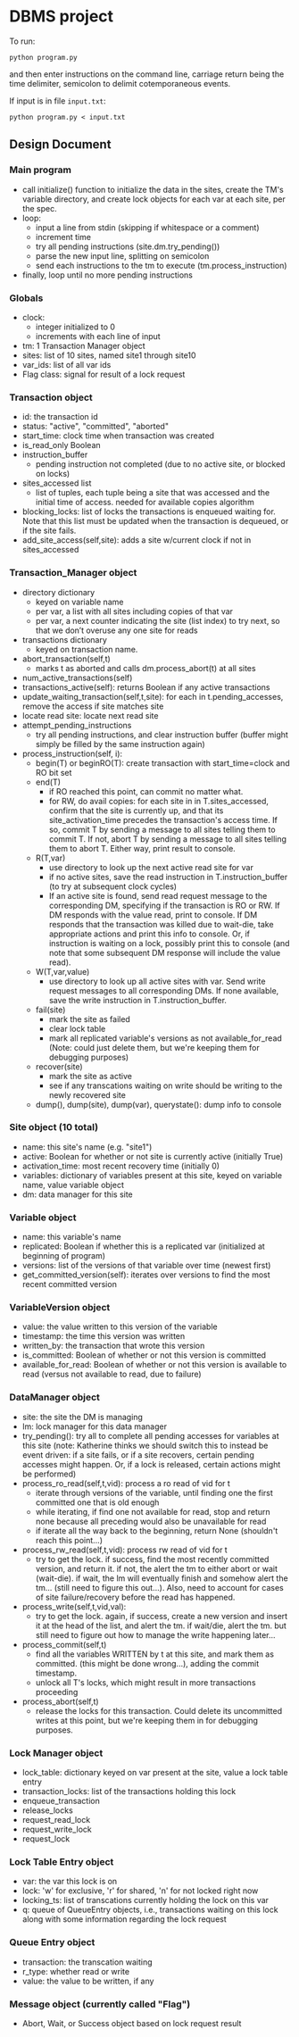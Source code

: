DBMS project
============

To run:
```
python program.py
```
and then enter instructions on the command line,
carriage return being the time delimiter,
semicolon to delimit cotemporaneous events.

If input is in file `input.txt`:
```
python program.py < input.txt
```

## Design Document

### Main program
- call initialize() function to initialize the data in the sites, create the TM's variable directory, and create lock objects for each var at each site, per the spec.
- loop:
	* input a line from stdin (skipping if whitespace or a comment)
	* increment time
	* try all pending instructions (site.dm.try_pending())
	* parse the new input line, splitting on semicolon
	* send each instructions to the tm to execute (tm.process_instruction)
- finally, loop until no more pending instructions

### Globals
- clock:
	* integer initialized to 0
	* increments with each line of input
- tm: 1 Transaction Manager object
- sites: list of 10 sites, named site1 through site10
- var_ids: list of all var ids
- Flag class: signal for result of a lock request

### Transaction object
- id: the transaction id
- status: "active", "committed", "aborted"
- start_time: clock time when transaction was created
- is_read_only Boolean
- instruction_buffer
	* pending instruction not completed (due to no active site, or blocked on locks)
- sites_accessed list
	* list of tuples, each tuple being a site that was accessed and the initial time of access. needed for available copies algorithm
- blocking_locks: list of locks the transactions is enqueued waiting for. Note that this list must be updated when the transaction is dequeued, or if the site fails.
- add_site_access(self,site): adds a site w/current clock if not in sites_accessed

### Transaction\_Manager object
- directory dictionary
	* keyed on variable name
	* per var, a list with all sites including copies of that var
	* per var, a next counter indicating the site (list index) to try next, so that we don’t overuse any one site for reads
- transactions dictionary
	* keyed on transaction name.
- abort_transaction(self,t)
	* marks t as aborted and calls dm.process_abort(t) at all sites
- num_active_transactions(self)
- transactions_active(self): returns Boolean if any active transactions
- update_waiting_transaction(self,t,site): for each in t.pending_accesses, remove the access if site matches site
- locate read site: locate next read site
- attempt_pending_instructions
	* try all pending instructions, and clear instruction buffer (buffer might simply be filled by the same instruction again)
- process_instruction(self, i):
	* begin(T) or beginRO(T): create transaction with start_time=clock and RO bit set
	* end(T)
		+ if RO reached this point, can commit no matter what.  
		+ for RW, do avail copies: for each site in in T.sites_accessed, confirm that the site is currently up, and that its site_activation_time precedes the transaction's access time. If so, commit T by sending a message to all sites telling them to commit T. If not, abort T by sending a message to all sites telling them to abort T. Either way, print result to console.
	* R(T,var)
		+ use directory to look up the next active read site for var
		+ if no active sites, save the read instruction in T.instruction_buffer (to try at subsequent clock cycles)
		+ If an active site is found, send read request message to the corresponding DM, specifying if the transaction is RO or RW. If DM responds with the value read, print to console. If DM responds that the transaction was killed due to wait-die, take appropriate actions and print this info to console. Or, if instruction is waiting on a lock, possibly print this to console (and note that some subsequent DM response will include the value read).
	* W(T,var,value)
		+ use directory to look up all active sites with var. Send write request messages to all corresponding DMs. If none available, save the write instruction in T.instruction_buffer.
	* fail(site)
		+ mark the site as failed
		+ clear lock table
		+ mark all replicated variable's versions as not available_for_read (Note: could just delete them, but we're keeping them for debugging purposes)
	* recover(site)
		+ mark the site as active
		+ see if any transcations waiting on write should be writing to the newly recovered site 
	* dump(), dump(site), dump(var), querystate(): dump info to console

### Site object (10 total)
- name: this site's name (e.g. "site1")
- active: Boolean for whether or not site is currently active (initially True)
- activation_time: most recent recovery time (initially 0)
- variables: dictionary of variables present at this site, keyed on variable name, value variable object
- dm: data manager for this site

### Variable object
- name: this variable's name
- replicated: Boolean if whether this is a replicated var (initialized at beginning of program)
- versions: list of the versions of that variable over time (newest first)
- get_committed_version(self): iterates over versions to find the most recent committed version 

### VariableVersion object
- value: the value written to this version of the variable
- timestamp: the time this version was written
- written_by: the transaction that wrote this version
- is_committed: Boolean of whether or not this version is committed
- available_for_read: Boolean of whether or not this version is available to read (versus not available to read, due to failure)

### DataManager object
- site: the site the DM is managing 
- lm: lock manager for this data manager
- try_pending(): try all to complete all pending accesses for variables at this site (note: Katherine thinks we should switch this to instead be event driven: if a site fails, or if a site recovers, certain pending accesses might happen. Or, if a lock is released, certain actions might be performed)
- process_ro_read(self,t,vid): process a ro read of vid for t
	* iterate through versions of the variable, until finding one the first committed one that is old enough
	* while iterating, if find one not available for read, stop and return none because all preceding would also be unavailable for read
	* if iterate all the way back to the beginning, return None (shouldn't reach this point...)
- process_rw_read(self,t,vid): process rw read of vid for t
	* try to get the lock. if success, find the most recently committed version, and return it. if not, the alert the tm to either abort or wait (wait-die). if wait, the lm will eventually finish and somehow alert the tm... (still need to figure this out...). Also, need to account for cases of site failure/recovery before the read has happened.
- process_write(self,t,vid,val):
	* try to get the lock. again, if success, create a new version and insert it at the head of the list, and alert the tm. if wait/die, alert the tm. but still need to figure out how to manage the write happening later...
- process_commit(self,t)
	* find all the variables WRITTEN by t at this site, and mark them as committed. (this might be done wrong...), adding the commit timestamp.
	* unlock all T's locks, which might result in more transactions proceeding 
- process_abort(self,t)
	 * release the locks for this transaction. Could delete its uncommitted writes at this point, but we're keeping them in for debugging purposes.


### Lock Manager object
- lock_table: dictionary keyed on var present at the site, value a lock table entry
- transaction_locks: list of the transactions holding this lock
- enqueue_transaction
- release_locks
- request_read_lock
- request_write_lock
- request_lock

### Lock Table Entry object
- var: the var this lock is on
- lock: 'w' for exclusive, 'r' for shared, 'n' for not locked right now
- locking_ts: list of transcations currently holding the lock on this var
- q: queue of QueueEntry objects, i.e., transactions waiting on this lock along with some information regarding the lock request

### Queue Entry object
- transaction: the transcation waiting
- r_type: whether read or write
- value: the value to be written, if any

### Message object (currently called "Flag")
- Abort, Wait, or Success object based on lock request result

